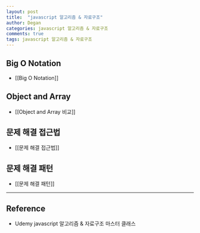 ```yaml
---
layout: post
title:  "javascript 알고리즘 & 자료구조"
author: Degan
categories: javascript 알고리즘 & 자료구조 
comments: true
tags: javascript 알고리즘 & 자료구조
---
```


## Big O Notation
- [[Big O Notation]]

## Object and Array
- [[Object and Array 비교]]

## 문제 해결 접근법
- [[문제 해결 접근법]] 

## 문제 해결 패턴
- [[문제 해결 패턴]]



---
## Reference

- Udemy javascript 알고리즘 & 자료구조 마스터 클래스

